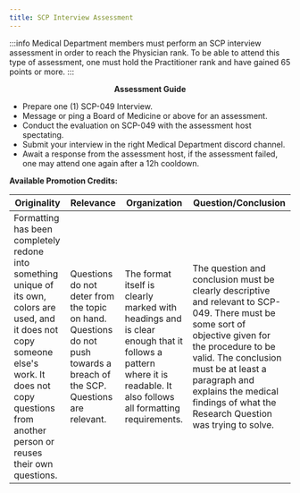 ```yaml
---
title: SCP Interview Assessment
---
```


:::info
Medical Department members must perform an SCP interview assessment in order to reach the Physician rank. To be able to attend this type of assessment, one must hold the Practitioner rank and have gained 65 points or more.
:::

<center><strong>Assessment Guide</strong></center>

- Prepare one (1) SCP-049 Interview.
- Message or ping a Board of Medicine or above for an assessment.
- Conduct the evaluation on SCP-049 with the assessment host spectating.
- Submit your interview in the right Medical Department discord channel.
- Await a response from the assessment host, if the assessment failed, one may attend one again after a 12h cooldown.

<strong>Available Promotion Credits:</strong>

| Originality                                                                                                                                                                                                      | Relevance                                                                                                                 | Organization                                                                                                                                                       | Question/Conclusion                                                                                                                                                                                                                                                                         |
|------------------------------------------------------------------------------------------------------------------------------------------------------------------------------------------------------------------|---------------------------------------------------------------------------------------------------------------------------|--------------------------------------------------------------------------------------------------------------------------------------------------------------------|---------------------------------------------------------------------------------------------------------------------------------------------------------------------------------------------------------------------------------------------------------------------------------------------|
| Formatting has been completely redone into something unique of its own, colors are used, and it does not copy someone else's work. It does not copy questions from another person or reuses their own questions. | Questions do not deter from the topic on hand. Questions do not push towards a breach of the SCP. Questions are relevant. | The format itself is clearly marked with headings and is clear enough that it follows a pattern where it is readable. It also follows all formatting requirements. | The question and conclusion must be clearly descriptive and relevant to SCP-049. There must be some sort of objective given for the procedure to be valid. The conclusion must be at least a paragraph and explains the medical findings of what the Research Question was trying to solve. |